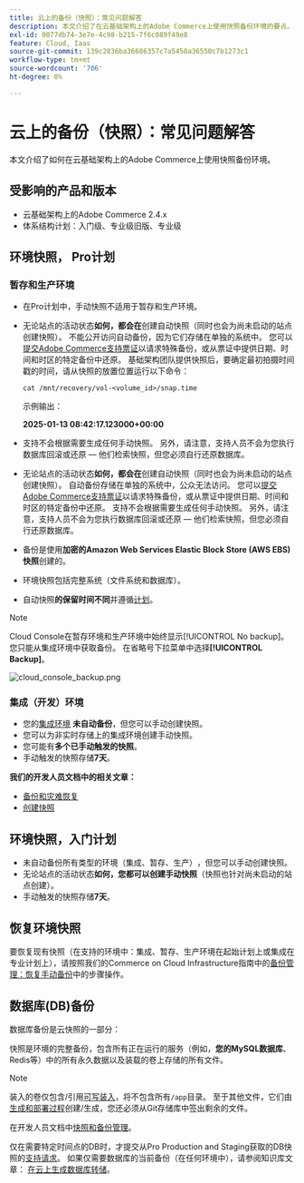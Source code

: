 ```yaml
---
title: 云上的备份（快照）：常见问题解答
description: 本文介绍了在云基础架构上的Adobe Commerce上使用快照备份环境的要点。
exl-id: 0077db74-3e7e-4c98-b215-7f6c089f49e8
feature: Cloud, Iaas
source-git-commit: 139c2836ba36686357c7a5458a36550c7b1273c1
workflow-type: tm+mt
source-wordcount: '706'
ht-degree: 0%

---
```


# 云上的备份（快照）：常见问题解答

本文介绍了如何在云基础架构上的Adobe Commerce上使用快照备份环境。

## 受影响的产品和版本

* 云基础架构上的Adobe Commerce 2.4.x
* 体系结构计划：入门级、专业级旧版、专业级

## 环境快照， Pro计划

### 暂存和生产环境

* 在Pro计划中，手动快照不适用于暂存和生产环境。
* 无论站点的活动状态&#x200B;**如何，都会在**&#x200B;创建自动快照（同时也会为尚未启动的站点创建快照）。 不能公开访问自动备份，因为它们存储在单独的系统中。
您可以[提交Adobe Commerce支持票证](/docs/commerce-knowledge-base/kb/help-center-guide/magento-help-center-user-guide.html#submit-ticket)以请求特殊备份，或从票证中提供日期、时间和时区的特定备份中还原。 基础架构团队提供快照后，要确定最初拍摄时间戳的时间，请从快照的放置位置运行以下命令：

  `cat /mnt/recovery/vol-<volume_id>/snap.time`

  示例输出：

  <strong>2025-01-13 08:42:17.123000+00:00</strong>


* 支持不会根据需要生成任何手动快照。 另外，请注意，支持人员不会为您执行数据库回滚或还原 — 他们检索快照，但您必须自行还原数据库。
* 无论站点的活动状态&#x200B;**如何，都会在**&#x200B;创建自动快照（同时也会为尚未启动的站点创建快照）。 自动备份存储在单独的系统中，公众无法访问。
您可以[提交Adobe Commerce支持票证](/help/help-center-guide/help-center/magento-help-center-user-guide.md)以请求特殊备份，或从票证中提供日期、时间和时区的特定备份中还原。 支持不会根据需要生成任何手动快照。
另外，请注意，支持人员不会为您执行数据库回滚或还原 — 他们检索快照，但您必须自行还原数据库。
* 备份是使用&#x200B;**加密的Amazon Web Services Elastic Block Store (AWS EBS)快照**&#x200B;创建的。
* 环境快照包括完整系统（文件系统和数据库）。
* 自动快照&#x200B;**的保留时间不同**&#x200B;并遵循[计划](https://experienceleague.adobe.com/en/docs/commerce-on-cloud/user-guide/architecture/pro-architecture#backup-and-disaster-recovery)。

>[!NOTE]
>
>Cloud Console在暂存环境和生产环境中始终显示[!UICONTROL No backup]。 您只能从集成环境中获取备份。 在省略号下拉菜单中选择&#x200B;**[!UICONTROL Backup]**。
>
>![cloud_console_backup.png](assets/cloud_console_backup.png)

### 集成（开发）环境

* 您的[集成环境](https://experienceleague.adobe.com/en/docs/experience-cloud-kcs/kbarticles/ka-27242) **未自动备份**，但您可以手动创建快照&#x200B;**&#x200B;**。
* 您可以为非实时存储上的集成环境创建手动快照。
* 您可能有&#x200B;**多个已手动触发的快照**。
* 手动触发的快照存储&#x200B;**7天**。

**我们的开发人员文档中的相关文章：**

* [备份和灾难恢复](https://experienceleague.adobe.com/en/docs/commerce-on-cloud/user-guide/architecture/pro-architecture#backup-and-disaster-recovery)
* [创建快照](https://experienceleague.adobe.com/en/docs/commerce-on-cloud/user-guide/develop/storage/snapshots)

## 环境快照，入门计划

* 未自动备份所有类型的环境（集成、暂存、生产）**&#x200B;**，但您可以手动创建快照。
* 无论站点的活动状态&#x200B;**如何，您都可以创建手动快照**（快照也针对尚未启动的站点创建）。
* 手动触发的快照存储&#x200B;**7天**。

## 恢复环境快照

要恢复现有快照（在支持的环境中：集成、暂存、生产环境在起始计划上或集成在专业计划上），请按照我们的Commerce on Cloud Infrastructure指南中的[备份管理：恢复手动备份](https://experienceleague.adobe.com/en/docs/commerce-cloud-service/user-guide/develop/storage/snapshots#restore-a-manual-backup)中的步骤操作。

## 数据库(DB)备份

数据库备份是云快照的一部分：

快照是环境的完整备份，包含所有正在运行的服务（例如，**您的MySQL数据库**、Redis等）中的所有永久数据以及装载的卷上存储的所有文件。

>[!NOTE]
>
>装入的卷仅包含/引用[可写装入](https://experienceleague.adobe.com/en/docs/commerce-on-cloud/user-guide/configure/app/properties/properties#mounts)，将不包含所有`/app`目录。 至于其他文件，它们由[生成和部署过程](https://experienceleague.adobe.com/en/docs/commerce-on-cloud/user-guide/architecture/pro-develop-deploy-workflow#deployment-workflow)创建/生成，您还必须从Git存储库中签出剩余的文件。

在开发人员文档中[快照和备份管理](https://experienceleague.adobe.com/en/docs/commerce-on-cloud/user-guide/develop/storage/snapshots)。

仅在需要特定时间点的DB时，才提交从Pro Production and Staging获取的DB快照的[支持请求](/help/help-center-guide/help-center/magento-help-center-user-guide.md)。 如果仅需要数据库的当前备份（在任何环境中），请参阅知识库文章： [在云上生成数据库转储](/help/how-to/general/create-database-dump-on-cloud.md)。
